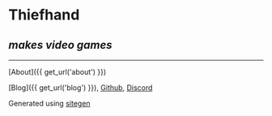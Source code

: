 

# Thiefhand 
## _makes video games_

---

[About]({{ get_url('about') }})

[Blog]({{ get_url('blog') }}), [Github](https://github.com/thiefhand/), [Discord](https://discord.gg/tad4SxxSaM)

Generated using [sitegen](https://github.com/thiefhand/sitegen/)